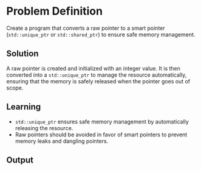 # Problem Definition
Create a program that converts a raw pointer to a smart pointer (`std::unique_ptr` or `std::shared_ptr`) to ensure safe memory management.

## Solution
A raw pointer is created and initialized with an integer value. It is then converted into a `std::unique_ptr` to manage the resource automatically, ensuring that the memory is safely released when the pointer goes out of scope.

## Learning
- `std::unique_ptr` ensures safe memory management by automatically releasing the resource.
- Raw pointers should be avoided in favor of smart pointers to prevent memory leaks and dangling pointers.

## Output
